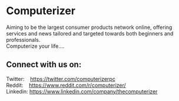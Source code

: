 # Computerizer

Aiming to be the largest consumer products network online, offering services and news tailored and targeted towards both beginners and professionals.  
Computerize your life....


## Connect with us on: 

Twitter: &nbsp;&nbsp;&nbsp;<https://twitter.com/computerizerpc>  
Reddit: &nbsp;&nbsp;&nbsp;<https://www.reddit.com/r/computerizer/>  
Linkedin: <https://www.linkedin.com/company/thecomputerizer>
